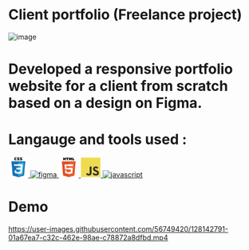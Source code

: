 # Client portfolio (Freelance project)


![image](https://user-images.githubusercontent.com/56749420/128139028-6bd82717-8324-4243-99c1-892d1f7d3964.png)

# Developed a responsive portfolio website for a client from scratch based on a design on Figma. 

# Langauge and tools used :
<p align="left"> <a href="https://www.w3schools.com/css/" target="_blank"> <img src="https://raw.githubusercontent.com/devicons/devicon/master/icons/css3/css3-original-wordmark.svg" alt="css3" width="40" height="40"/> </a> <a href="https://www.figma.com/" target="_blank"> <img src="https://www.vectorlogo.zone/logos/figma/figma-icon.svg" alt="figma" width="40" height="40"/> </a> <a href="https://www.w3.org/html/" target="_blank"> <img src="https://raw.githubusercontent.com/devicons/devicon/master/icons/html5/html5-original-wordmark.svg" alt="html5" width="40" height="40"/> </a> <a href="https://developer.mozilla.org/en-US/docs/Web/JavaScript" target="_blank"> <img src="https://raw.githubusercontent.com/devicons/devicon/master/icons/javascript/javascript-original.svg" alt="javascript" width="40" height="40"/> </a>
<a href="https://code.visualstudio.com/" target="_blank"> <img src="https://pbs.twimg.com/profile_images/1410632439370641409/Pt-7RucE_400x400.jpg" alt="javascript" width="40" height="40"/> </a>

</p>

# Demo

https://user-images.githubusercontent.com/56749420/128142791-01a67ea7-c32c-462e-98ae-c78872a8dfbd.mp4




